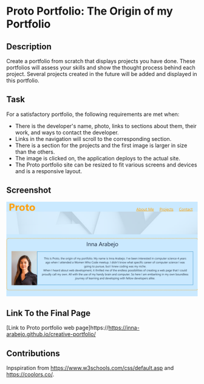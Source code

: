 # Proto Portfolio: The Origin of my Portfolio

## Description
Create a portfolio from scratch that displays projects you have done. These portfolios will assess your skills and show the thought process behind each project. Several projects created in the future will be added and displayed in this portfolio.

## Task
For a satisfactory portfolio, the following requirements are met when:
  - There is the developer's name, photo, links to sections about them, their work, and ways to contact the developer.
  - Links in the navigation will scroll to the corresponding section.
  - There is a section for the projects and the first image is larger in size than the others.
  - The image is clicked on, the application deploys to the actual site.
  - The Proto portfolio site can be resized to fit various screens and devices and is a responsive layout.

## Screenshot
![My creative portfolio](./Assets/css/images/proto-portfolio-final-page.png)

## Link To the Final Page
[Link to Proto portfolio web page]https://https://inna-arabejo.github.io/creative-portfolio/

## Contributions
Inpspiration from https://www.w3schools.com/css/default.asp and https://coolors.co/.
